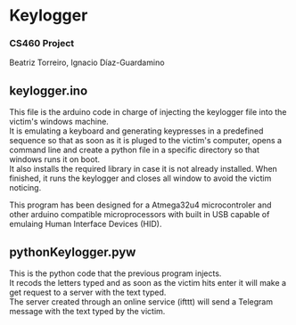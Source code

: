 # Keylogger
### CS460 Project
Beatriz Torreiro, Ignacio Díaz-Guardamino
## keylogger.ino
This file is the arduino code in charge of injecting the keylogger file into the victim's windows machine.\
It is emulating a keyboard and generating keypresses in a predefined sequence so that as soon as it is pluged to the victim's computer, opens a command line and create a python file in a specific directory so that windows runs it on boot.\
It also installs the required library in case it is not already installed. When finished, it runs the keylogger and closes all window to avoid the victim noticing.

This program has been designed for a Atmega32u4 microcontroler and other arduino compatible microprocessors with built in USB capable of emulaing Human Interface Devices (HID).


## pythonKeylogger.pyw
This is the python code that the previous program injects.\
It recods the letters typed and as soon as the victim hits enter it will make a get request to a server with the text typed.\
The server created through an online service (ifttt) will send a Telegram message with the text typed by the victim.